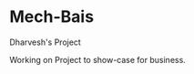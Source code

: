 # Mech-Bais
Dharvesh's Project

Working on Project to show-case for business.

<!-- ? # TODO: Check All Routes 

- # /posts, index
  - ## PARAMS postID
    - indexController.getPostByIds
  - ## /new
    - ### POST
      - userController.checkAuth
      - indexController.uploadImage
        - indexController.resizeImage
        - indexController.addPost
  - ## PARAMS username
  - ## /by/:username
    - ### GET
        - indexController.getPostsByUser
  - ## /feed
    - ### GET
      - indexController.getPostFeed
  - ## PARAMS filename
  - ## /play/:filename
    - ### GET
      - indexController.playVideo
  - ## /delete
    - ### DELETE
      - userController.checkAuth
        - indexController.deletePost
  - ## /comment
    - ### PUT
      - userController.checkAuth
        - indexController.toggleComment
  - ## /uncomment
    - ### PUT
      - userController.checkAuth
        - indexController.toggleComment
  - ## /like
    - ### PUT
      - userController.checkAuth
        - indexController.toggleLike
  - ## /unlike
    - ### PUT
      - userController.checkAuth
        - indexController.toggleLike
- # /api, user
  - ## /signup ⚡
    - ### POST ✔
      - userController.validateSignup ✔
        - userController.signup ✔
  - ## /signin ⚡
    - ## POST ✔
      - userController.signin ✔
  - ## PARAMS userId
    - userController.getUserById
  - ## /users/:userId
    - ### GET
      - userController.getAuthUser
    - ### PUT
      - userController.checkAuth
      - userController.uploadAvatar
        - userController.resizeAvatar
        - userController.updateUser
    - ### DELETE
      - userController.checkAuth
        - userController.deleteUser
  - ## /users/profile/:userId
    - ### GET
    - userController.getUserProfile
  - ## /users/feed/:userId
    - ### GET
      - userController.checkAuth
        - userController.getUserFeed
- # /admin, admin
  - ## userId
    - userController.getUserById
  - ## ROUTE /article/:userId
    - ### GET
      - userController.getAuthUser
        - adminController.getAdminFeed
    - ### POST
      - userController.checkAuth
      - adminController.uploadVideo
        - adminController.uploadToGCS
    - ### PUT
      - userController.checkAuth
      - adminController.uploadVideo
        - adminController.uploadToGCS
    - ### DELETE
      - userController.checkAuth
      - userController.deleteUser
  - ## /play/:filename
    - ### GET
      - indexController.playVideo
  - ## /all/users
    - ### GET
      - adminController.getUsers
  - ## /video/:filename
    - ### DELETE
      - adminController.deleteVideo
  - ## /image/:filename
    - ## DELETE
      - adminController.deleteImage -->

<!--
? USE ME For Creating Good Article
<script src="https://cdn.ckeditor.com/4.11.4/standard/ckeditor.js"></script>

<textarea name='article'></textarea>

<script>
  CKEDITOR.replace('article');
</script>

! Do check this for pagination

'mongoose-paginate-v2'

-->